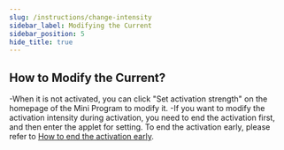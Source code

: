 ```yaml
---
slug: /instructions/change-intensity
sidebar_label: Modifying the Current
sidebar_position: 5
hide_title: true
---
```


## How to Modify the Current?

-When it is not activated, you can click "Set activation strength" on the homepage of the Mini Program to modify it.
-If you want to modify the activation intensity during activation, you need to end the activation first, and then enter the applet for setting. To end the activation early, please refer to [How to end the activation early](/instructions/end-stimulating).